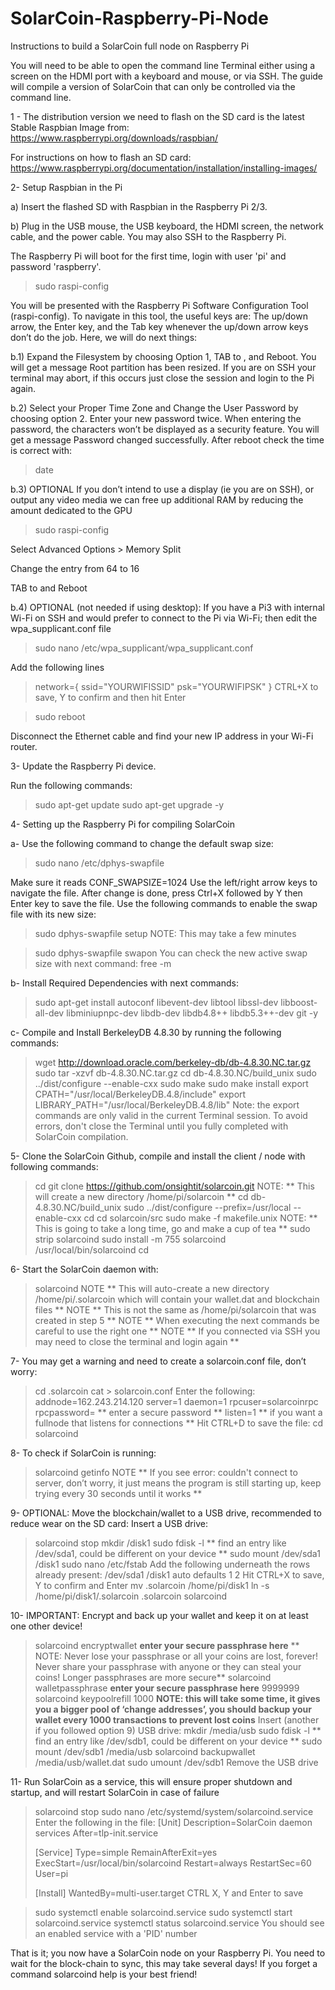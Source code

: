 # SolarCoin-Raspberry-Pi-Node
Instructions to build a SolarCoin full node on Raspberry Pi

You will need to be able to open the command line Terminal either using a screen on the HDMI port with a keyboard and mouse, or via SSH.  The guide will compile a version of SolarCoin that can only be controlled via the command line.

1 - The distribution version we need to flash on the SD card is the latest Stable Raspbian Image from: https://www.raspberrypi.org/downloads/raspbian/

For instructions on how to flash an SD card: https://www.raspberrypi.org/documentation/installation/installing-images/

2- Setup Raspbian in the Pi

  a) Insert the flashed SD with Raspbian in the Raspberry Pi 2/3.

  b) Plug in the USB mouse, the USB keyboard, the HDMI screen, the network cable, and the power cable.  You may also SSH to the Raspberry Pi.

The Raspberry Pi will boot for the first time, login with user 'pi' and password 'raspberry'.

> sudo raspi-config

You will be presented with the Raspberry Pi Software Configuration Tool (raspi-config). To navigate in this tool, the useful keys are: The up/down arrow, the Enter key, and the Tab key whenever the up/down arrow keys don’t do the job. Here, we will do next things:

  b.1) Expand the Filesystem by choosing Option 1, TAB to <Finish>, and Reboot. You will get a message Root partition has been resized.  If you are on SSH your terminal may abort, if this occurs just close the session and login to the Pi again.

  b.2) Select your Proper Time Zone and Change the User Password by choosing option 2. Enter your new password twice. When entering the password, the characters won’t be displayed as a security feature. You will get a message Password changed successfully.
After reboot check the time is correct with:

> date

  b.3) OPTIONAL If you don’t intend to use a display (ie you are on SSH), or output any video media we can free up additional RAM by reducing the amount dedicated to the GPU
  
> sudo raspi-config

Select Advanced Options > Memory Split

Change the entry from 64 to 16

TAB to <FINISH> and Reboot

b.4) OPTIONAL (not needed if using desktop): If you have a Pi3 with internal Wi-Fi on SSH and would prefer to connect to the Pi via Wi-Fi; then edit the wpa_supplicant.conf file

> sudo nano /etc/wpa_supplicant/wpa_supplicant.conf

Add the following lines

> network={
>         ssid="YOURWIFISSID"
>         psk="YOURWIFIPSK"
> }
CTRL+X to save, Y to confirm and then hit Enter

> sudo reboot

Disconnect the Ethernet cable and find your new IP address in your Wi-Fi router.

3- Update the Raspberry Pi device.

Run the following commands:
> sudo apt-get update
> sudo apt-get upgrade -y

4- Setting up the Raspberry Pi for compiling SolarCoin

a- Use the following command to change the default swap size:
> sudo nano /etc/dphys-swapfile

Make sure it reads CONF_SWAPSIZE=1024 Use the left/right arrow keys to navigate the file. After change is done, press Ctrl+X followed by Y then Enter key to save the file.
Use the following commands to enable the swap file with its new size:
> sudo dphys-swapfile setup
NOTE: This may take a few minutes

> sudo dphys-swapfile swapon
You can check the new active swap size with next command:
> free -m

b- Install Required Dependencies with next commands:
> sudo apt-get install autoconf libevent-dev libtool libssl-dev libboost-all-dev libminiupnpc-dev libdb-dev libdb4.8++ libdb5.3++-dev git -y

c- Compile and Install BerkeleyDB 4.8.30 by running the following commands:
> wget http://download.oracle.com/berkeley-db/db-4.8.30.NC.tar.gz
> sudo tar -xzvf db-4.8.30.NC.tar.gz
> cd db-4.8.30.NC/build_unix
> sudo ../dist/configure --enable-cxx
> sudo make
> sudo make install
> export CPATH="/usr/local/BerkeleyDB.4.8/include"
> export LIBRARY_PATH="/usr/local/BerkeleyDB.4.8/lib"
Note: the export commands are only valid in the current Terminal session. To avoid errors, don't close the Terminal until you fully completed with SolarCoin compilation.

5- Clone the SolarCoin Github, compile and install the client / node with following commands:
> cd
> git clone https://github.com/onsightit/solarcoin.git
NOTE: ** This will create a new directory /home/pi/solarcoin **
> cd db-4.8.30.NC/build_unix
> sudo ../dist/configure --prefix=/usr/local --enable-cxx
> cd
> cd solarcoin/src
> sudo make -f makefile.unix
NOTE: ** This is going to take a long time, go and make a cup of tea **
> sudo strip solarcoind
> sudo install -m 755 solarcoind /usr/local/bin/solarcoind
> cd

6- Start the SolarCoin daemon with:
> solarcoind
NOTE  ** This will auto-create a new directory  /home/pi/.solarcoin  which will contain your wallet.dat and blockchain files ** 
NOTE  ** This is not the same as                /home/pi/solarcoin   that was created in step 5 **
NOTE  ** When executing the next commands be careful to use the right one **
NOTE  ** If you connected via SSH you may need to close the terminal and login again **

7- You may get a warning and need to create a solarcoin.conf file, don’t worry:
> cd .solarcoin
> cat > solarcoin.conf
Enter the following:
> addnode=162.243.214.120
> server=1
> daemon=1
> rpcuser=solarcoinrpc
> rpcpassword=        ** enter a secure password **
> listen=1            ** if you want a fullnode that listens for connections **
Hit CTRL+D to save the file:
> cd
> solarcoind

8- To check if SolarCoin is running:
> solarcoind getinfo
NOTE  ** If you see error: couldn't connect to server, don’t worry, it just means the program is still starting up, keep trying every 30 seconds until it works **

9- OPTIONAL: Move the blockchain/wallet to a USB drive, recommended to reduce wear on the SD card:
Insert a USB drive:
> solarcoind stop
> mkdir /disk1
> sudo fdisk -l      ** find an entry like /dev/sda1, could be different on your device **
> sudo mount /dev/sda1 /disk1
> sudo nano /etc/fstab
Add the following underneath the rows already present:
> /dev/sda1       /disk1          auto    defaults          1       2
Hit CTRL+X to save, Y to confirm and Enter
> mv .solarcoin /home/pi/disk1
> ln -s /home/pi/disk1/.solarcoin .solarcoin
> solarcoind

10- IMPORTANT: Encrypt and back up your wallet and keep it on at least one other device!
> solarcoind encryptwallet   **enter your secure passphrase here**
** NOTE: Never lose your passphrase or all your coins are lost, forever!  Never share your passphrase with anyone or they can steal your coins! Longer passphrases are more secure**
> solarcoind walletpassphrase **enter your secure passphrase here** 9999999
> solarcoind keypoolrefill 1000
**NOTE: this will take some time, it gives you a bigger pool of ‘change addresses’, you should backup your wallet every 1000 transactions to prevent lost coins**
Insert (another if you followed option 9) USB drive:
> mkdir /media/usb
> sudo fdisk -l   ** find an entry like /dev/sdb1, could be different on your device **
> sudo mount /dev/sdb1 /media/usb
> solarcoind backupwallet /media/usb/wallet.dat
> sudo umount /dev/sdb1
Remove the USB drive

11- Run SolarCoin as a service, this will ensure proper shutdown and startup, and will restart SolarCoin in case of failure
> solarcoind stop
> sudo nano /etc/systemd/system/solarcoind.service
Enter the following in the file:
> [Unit]
> Description=SolarCoin daemon services
> After=tlp-init.service
>
> [Service]
> Type=simple
> RemainAfterExit=yes
> ExecStart=/usr/local/bin/solarcoind
> Restart=always
> RestartSec=60
> User=pi
> 
> [Install]
> WantedBy=multi-user.target
CTRL X, Y and Enter to save

> sudo systemctl enable solarcoind.service
> sudo systemctl start solarcoind.service
> systemctl status solarcoind.service
You should see an enabled service with a 'PID' number

That is it; you now have a SolarCoin node on your Raspberry Pi.  You need to wait for the block-chain to sync, this may take several days!  If you forget a command solarcoind help is your best friend!


